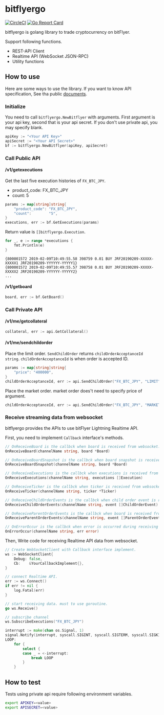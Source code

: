 bitflyergo
===========

[![CircleCI](https://circleci.com/gh/mitsutoshi/bitflyergo.svg?style=svg)](https://circleci.com/gh/mitsutoshi/bitflyergo) [![Go Report Card](https://goreportcard.com/badge/github.com/mitsutoshi/bitflyergo)](https://goreportcard.com/report/github.com/mitsutoshi/bitflyergo)

bitflyergo is golang library to trade cryptocurrency on bitFlyer.

Support following functions.

* REST-API Client
* Realtime API (WebSocket JSON-RPC)
* Utility functions

## How to use

Here are some ways to use the library. If you want to know API specification, See tha public [documents](https://lightning.bitflyer.com/docs).

### Initialize

You need to call `bitflyergo.NewBitflyer` with arguments. First argument is your api key, second that is your api secret. If you don't use private api, you may specify blank.

```go
apiKey := "<Your API Key>"
apiSecret := "<Your API Secret>"
bf := bitflyergo.NewBitflyer(apiKey, apiSecret)
```

### Call Public API

#### /v1/getexecutions

Get the last five execution histories of `FX_BTC_JPY`.

* product_code: FX_BTC_JPY
* count: 5

```go
params := map[string]string{
    "product_code": "FX_BTC_JPY",
    "count":        "5",
}
executions, err := bf.GetExecutions(params)
```

Return value is `[]bitflyergo.Execution`. 

```go
for _, e := range *executions {
    fmt.Println(e)
}
```

```
{800001572 2019-02-09T10:49:55.58 398759 0.01 BUY JRF20190209-XXXXX-XXXXX1 JRF20190209-YYYYYY-YYYYY1}
{800001572 2019-02-09T10:49:55.57 398758 0.01 BUY JRF20190209-XXXXX-XXXXX2 JRF20190209-YYYYYY-YYYYY2}
...
```

#### /v1/getboard

```go
board, err := bf.GetBoard()
```

### Call Private API

#### /v1/me/getcollateral

```go
collateral, err := api.GetCollateral()
```

#### /v1/me/sendchildorder

Place the limit order. `SendChildOrder` returns `childOrderAcceptanceId string`. `childOrderAcceptanceId` is when order is accepted ID.

```go
params := map[string]string{
    "price": "400000",
}
childOrderAcceptanceId, err := api.SendChildOrder("FX_BTC_JPY", "LIMIT", "BUY", 0.01, params)
```

Place the market order. market order does't need to specify price of argument.

```go
childOrderAcceptanceId, err := api.SendChildOrder("FX_BTC_JPY", "MARKET", "BUY", 0.01, nil)
```

### Receive streaming data from websocket

bitflyergo provides the APIs to use bitFlyer Lightning Realtime API.

First, you need to implement `Callback` interface's methods.

```go
// OnReceiveBoard is the callbck when board is received from websocket.
OnReceiveBoard(channelName string, board *Board)

// OnReceiveBoardSnapshot is the callbck when board snapshot is received from websocket.
OnReceiveBoardSnapshot(channelName string, board *Board)

// OnReceiveExecutions is the callbck when executions is received from websocket.
OnReceiveExecutions(channelName string, executions []Execution)

// OnReceiveTicker is the callbck when ticker is received from websocket.
OnReceiveTicker(channelName string, ticker *Ticker)

// OnReceiveChildOrderEvents is the callbck when child order event is received from websocket.
OnReceiveChildOrderEvents(channelName string, event []ChildOrderEvent)

// OnReceiveParentOrderEvents is the callbck when board is received from websocket.
OnReceiveParentOrderEvents(channelName string, event []ParentOrderEvent)

// OnErrorOccur is the callbck when error is occurred during receiving stream data.
OnErrorOccur(channelName string, err error)
```

Then, Write code for receiving Realtime API data from websocket.

```go
// Create WebSocketClient with Callback interface implement.
ws := WebSocketClient{
    Debug: false,
	Cb:    &YourCallbackImplement{},
}

// connect Realtime API.
err := ws.Connect()
if err != nil {
	log.Fatal(err)
}

// start receiving data. must to use goroutine.
go ws.Receive()

// subscribe channel
ws.SubscribeExecutions("FX_BTC_JPY")

interrupt := make(chan os.Signal, 1)
signal.Notify(interrupt, syscall.SIGINT, syscall.SIGTERM, syscall.SIGKILL)
LOOP:
	for {
		select {
		case _ = <-interrupt:
			break LOOP
		}
	}
```

## How to test

Tests using private api require following environment variables.

```sh
export APIKEY=<value>
export APISECRET=<value>
```
